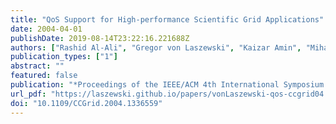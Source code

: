 ```yaml
---
title: "QoS Support for High-performance Scientific Grid Applications"
date: 2004-04-01
publishDate: 2019-08-14T23:22:16.221688Z
authors: ["Rashid Al-Ali", "Gregor von Laszewski", "Kaizar Amin", "Mihael Hategan", "Omer Rana", "David Walker", "Nester Zaluzec"]
publication_types: ["1"]
abstract: ""
featured: false
publication: "*Proceedings of the IEEE/ACM 4th International Symposium on Cluster Computing and the Grid (CCGrid 2004)*"
url_pdf: "https://laszewski.github.io/papers/vonLaszewski-qos-ccgrid04.pdf"
doi: "10.1109/CCGrid.2004.1336559"
---
```


